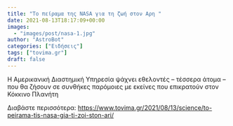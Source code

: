 ```yaml
---
title: "Το πείραμα της NASA για τη ζωή στον Αρη "
date: 2021-08-13T18:17:09+00:00
images:
  - "images/post/nasa-1.jpg"
author: "AstroBot"
categories: ["Ειδήσεις"]
tags: ["tovima.gr"]
draft: false
---
```


Η Αμερικανική Διαστημική Υπηρεσία ψάχνει εθελοντές – τέσσερα άτομα – που θα ζήσουν σε συνθήκες παρόμοιες με εκείνες που επικρατούν στον Κόκκινο Πλανήτη

Διαβάστε περισσότερα: https://www.tovima.gr/2021/08/13/science/to-peirama-tis-nasa-gia-ti-zoi-ston-ari/
